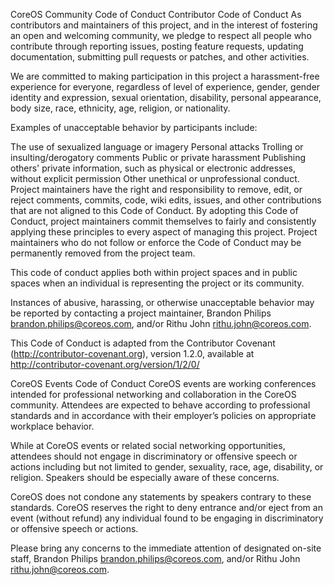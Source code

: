 
CoreOS Community Code of Conduct
Contributor Code of Conduct
As contributors and maintainers of this project, and in the interest of fostering an open and welcoming community, we pledge to respect all people who contribute through reporting issues, posting feature requests, updating documentation, submitting pull requests or patches, and other activities.

We are committed to making participation in this project a harassment-free experience for everyone, regardless of level of experience, gender, gender identity and expression, sexual orientation, disability, personal appearance, body size, race, ethnicity, age, religion, or nationality.

Examples of unacceptable behavior by participants include:

The use of sexualized language or imagery
Personal attacks
Trolling or insulting/derogatory comments
Public or private harassment
Publishing others' private information, such as physical or electronic addresses, without explicit permission
Other unethical or unprofessional conduct.
Project maintainers have the right and responsibility to remove, edit, or reject comments, commits, code, wiki edits, issues, and other contributions that are not aligned to this Code of Conduct. By adopting this Code of Conduct, project maintainers commit themselves to fairly and consistently applying these principles to every aspect of managing this project. Project maintainers who do not follow or enforce the Code of Conduct may be permanently removed from the project team.

This code of conduct applies both within project spaces and in public spaces when an individual is representing the project or its community.

Instances of abusive, harassing, or otherwise unacceptable behavior may be reported by contacting a project maintainer, Brandon Philips brandon.philips@coreos.com, and/or Rithu John rithu.john@coreos.com.

This Code of Conduct is adapted from the Contributor Covenant (http://contributor-covenant.org), version 1.2.0, available at http://contributor-covenant.org/version/1/2/0/

CoreOS Events Code of Conduct
CoreOS events are working conferences intended for professional networking and collaboration in the CoreOS community. Attendees are expected to behave according to professional standards and in accordance with their employer’s policies on appropriate workplace behavior.

While at CoreOS events or related social networking opportunities, attendees should not engage in discriminatory or offensive speech or actions including but not limited to gender, sexuality, race, age, disability, or religion. Speakers should be especially aware of these concerns.

CoreOS does not condone any statements by speakers contrary to these standards. CoreOS reserves the right to deny entrance and/or eject from an event (without refund) any individual found to be engaging in discriminatory or offensive speech or actions.

Please bring any concerns to the immediate attention of designated on-site staff, Brandon Philips brandon.philips@coreos.com, and/or Rithu John rithu.john@coreos.com.

